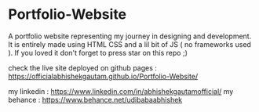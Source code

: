 # Portfolio-Website

A portfolio website representing my journey in designing and development. It is entirely made using HTML CSS and a lil bit of JS ( no frameworks used ).
If you loved it don't forget to press star on this repo ;)

check the live site deployed on github pages : https://officialabhishekgautam.github.io/Portfolio-Website/

my linkedin : https://www.linkedin.com/in/abhishekgautamofficial/
my behance : https://www.behance.net/udibabaabhishek
